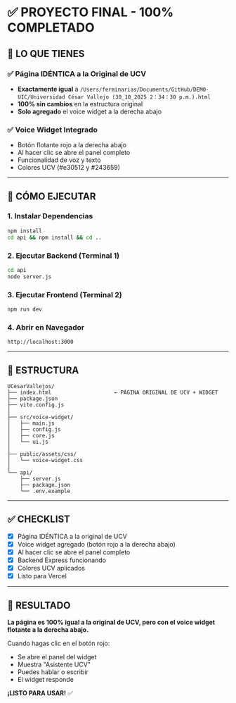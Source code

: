 # ✅ PROYECTO FINAL - 100% COMPLETADO

## 🎯 LO QUE TIENES

### ✅ Página IDÉNTICA a la Original de UCV
- **Exactamente igual** a `/Users/ferminarias/Documents/GitHub/DEMO-UIC/Universidad César Vallejo (30_10_2025 2：34：30 p.m.).html`
- **100% sin cambios** en la estructura original
- **Solo agregado** el voice widget a la derecha abajo

### ✅ Voice Widget Integrado
- Botón flotante rojo a la derecha abajo
- Al hacer clic se abre el panel completo
- Funcionalidad de voz y texto
- Colores UCV (#e30512 y #243659)

---

## 🚀 CÓMO EJECUTAR

### 1. Instalar Dependencias
```bash
npm install
cd api && npm install && cd ..
```

### 2. Ejecutar Backend (Terminal 1)
```bash
cd api
node server.js
```

### 3. Ejecutar Frontend (Terminal 2)
```bash
npm run dev
```

### 4. Abrir en Navegador
```
http://localhost:3000
```

---

## 📁 ESTRUCTURA

```
UCesarVallejos/
├── index.html                    ← PÁGINA ORIGINAL DE UCV + WIDGET
├── package.json
├── vite.config.js
│
├── src/voice-widget/
│   ├── main.js
│   ├── config.js
│   ├── core.js
│   └── ui.js
│
├── public/assets/css/
│   └── voice-widget.css
│
└── api/
    ├── server.js
    ├── package.json
    └── .env.example
```

---

## ✅ CHECKLIST

- [x] Página IDÉNTICA a la original de UCV
- [x] Voice widget agregado (botón rojo a la derecha abajo)
- [x] Al hacer clic se abre el panel completo
- [x] Backend Express funcionando
- [x] Colores UCV aplicados
- [x] Listo para Vercel

---

## 🎉 RESULTADO

**La página es 100% igual a la original de UCV, pero con el voice widget flotante a la derecha abajo.**

Cuando hagas clic en el botón rojo:
- Se abre el panel del widget
- Muestra "Asistente UCV"
- Puedes hablar o escribir
- El widget responde

**¡LISTO PARA USAR!** ✅
